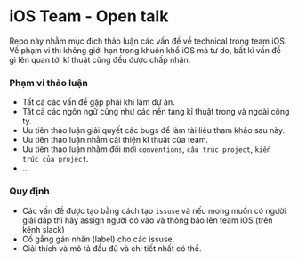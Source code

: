 # iOS Team - Open talk
Repo này nhằm mục đích thảo luận các vấn đề về technical trong team iOS. Về phạm vi thì không giới hạn trong khuôn khổ iOS mà tư do, bất kì vấn đề gì lên quan tới kĩ thuật cũng đều được chấp nhận.

### Phạm vi thảo luận
- Tất cả các vấn đề gặp phải khi làm dự án.
- Tất cả các ngôn ngữ cũng như các nền tảng kĩ thuật trong và ngoài công ty.
- Ưu tiên thảo luận giải quyết các bugs để làm tài liệu tham khảo sau này.
- Ưu tiên thảo luận nhằm cải thiện kĩ thuật của team.
- Ưu tiên thảo luận nhằm đổi mới `conventions`, `cấu trúc project`, `kiến trúc của project`.
- ...

### Quy định
- Các vấn đề được tạo bằng cách tạo `issuse` và nếu mong muốn có người giải đáp thì hãy assign người đó vào và thông báo lên team iOS (trên kênh slack)
- Cố gắng gán nhãn (label) cho các issuse.
- Giải thích và mô tả đầu đủ và chi tiết nhất có thể.
